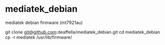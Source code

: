 # mediatek_debian
mediatek debian firmware (mt7921au)



git clone git@github.com:deaffella/mediatek_debian.git
cd mediatek_debian
cp -r mediatek /usr/lib/firmware/